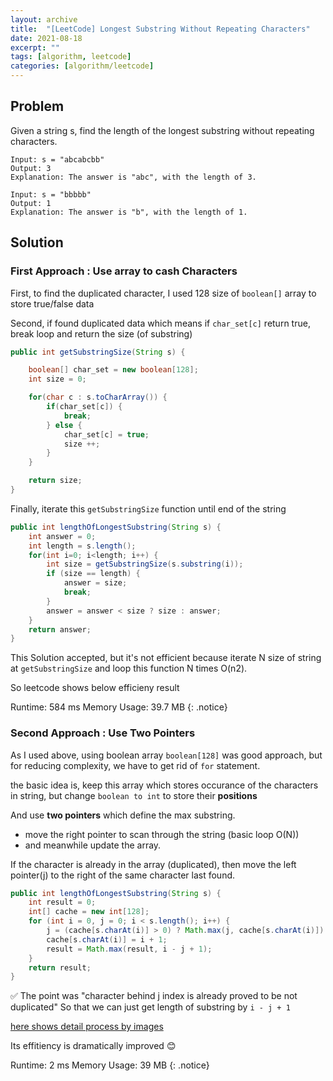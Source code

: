```yaml
---
layout: archive
title:  "[LeetCode] Longest Substring Without Repeating Characters"
date: 2021-08-18
excerpt: ""
tags: [algorithm, leetcode]
categories: [algorithm/leetcode]
---
```


## Problem

Given a string s, find the length of the longest substring without repeating characters.

``` console
Input: s = "abcabcbb"
Output: 3
Explanation: The answer is "abc", with the length of 3.

Input: s = "bbbbb"
Output: 1
Explanation: The answer is "b", with the length of 1.
```

## Solution

### First Approach : Use array to cash Characters

First, to find the duplicated character, I used 128 size of `boolean[]` array to store true/false data


Second, if found duplicated data which means if `char_set[c]` return true, break loop and return the size (of substring)

``` java
public int getSubstringSize(String s) {

    boolean[] char_set = new boolean[128];
    int size = 0;

    for(char c : s.toCharArray()) {
        if(char_set[c]) {
            break;
        } else {
            char_set[c] = true;
            size ++;
        }
    }

    return size;
}
```

Finally, iterate this `getSubstringSize` function until end of the string

``` java
public int lengthOfLongestSubstring(String s) {
    int answer = 0;
    int length = s.length();
    for(int i=0; i<length; i++) {
        int size = getSubstringSize(s.substring(i));
        if (size == length) {
            answer = size;
            break;
        }
        answer = answer < size ? size : answer;
    }
    return answer;
}
```

This Solution accepted, but it's not efficient because iterate N size of string at `getSubstringSize` and loop this function N times O(n2).

So leetcode shows below efficieny result

Runtime: 584 ms
Memory Usage: 39.7 MB
{: .notice}


### Second Approach : Use Two Pointers

As I used above, using boolean array `boolean[128]` was good approach, but for reducing complexity, we have to get rid of `for` statement.

the basic idea is, keep this array which stores occurance of the characters in string, but change `boolean to int` to store their **positions**


And use **two pointers** which define the max substring.
  - move the right pointer to scan through the string (basic loop O(N))
  - and meanwhile update the array.


If the character is already in the array (duplicated), then move the left pointer(j) to the right of the same character last found.

``` java
public int lengthOfLongestSubstring(String s) {
    int result = 0;
    int[] cache = new int[128];
    for (int i = 0, j = 0; i < s.length(); i++) {
        j = (cache[s.charAt(i)] > 0) ? Math.max(j, cache[s.charAt(i)]) : j;
        cache[s.charAt(i)] = i + 1;
        result = Math.max(result, i - j + 1);
    }
    return result;
}
```

:white_check_mark: The point was "character behind j index is already proved to be not duplicated"
So that we can just get length of substring by `i - j + 1`

[here shows detail process by images](https://docs.google.com/presentation/d/1VEJthAqNO7sUe1g0T110UkQDI9xiJGAfzxucoqHsXFY/edit?usp=sharing)

Its effitiency is dramatically improved :blush:

Runtime: 2 ms
Memory Usage: 39 MB
{: .notice}
